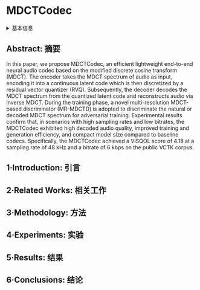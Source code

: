 # MDCTCodec

<details>
<summary>基本信息</summary>

- 标题: "MDCTCodec: A Lightweight MDCT-based Neural Audio Codec towards High Sampling Rate and Low Bitrate Scenarios"
- 作者:
  - 01 Xiao-Hang Jiang,
  - 02 Yang Ai,
  - 03 Rui-Chen Zheng,
  - 04 Hui-Peng Du,
  - 05 Ye-Xin Lu,
  - 06 Zhen-Hua Ling
- 链接:
  - [ArXiv](https://arxiv.org/abs/2411.00464)
  - [Publication]() 2024 IEEE Spoken Language Technology Workshop (SLT2024)
  - [Github]()
  - [Demo](https://pb20000090.github.io/MDCTCodecSLT2024/)
- 文件:
  - [ArXiv](_PDF/2411.00464v1__MDCTCodec__A_Lightweight_MDCT-based_Neural_Audio_Codec_towards_High_Sampling_Rate_and_Low_Bitrate_Scenarios.pdf)
  - [Publication] #TODO

</details>

## Abstract: 摘要

In this paper, we propose MDCTCodec, an efficient lightweight end-to-end neural audio codec based on the modified discrete cosine transform (MDCT).
The encoder takes the MDCT spectrum of audio as input, encoding it into a continuous latent code which is then discretized by a residual vector quantizer (RVQ).
Subsequently, the decoder decodes the MDCT spectrum from the quantized latent code and reconstructs audio via inverse MDCT.
During the training phase, a novel multi-resolution MDCT-based discriminator (MR-MDCTD) is adopted to discriminate the natural or decoded MDCT spectrum for adversarial training.
Experimental results confirm that, in scenarios with high sampling rates and low bitrates, the MDCTCodec exhibited high decoded audio quality, improved training and generation efficiency, and compact model size compared to baseline codecs.
Specifically, the MDCTCodec achieved a ViSQOL score of 4.18 at a sampling rate of 48 kHz and a bitrate of 6 kbps on the public VCTK corpus.

## 1·Introduction: 引言

## 2·Related Works: 相关工作

## 3·Methodology: 方法

## 4·Experiments: 实验

## 5·Results: 结果

## 6·Conclusions: 结论